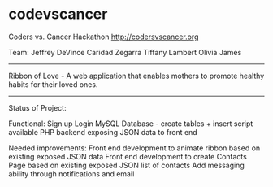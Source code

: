 # codevscancer
Coders vs. Cancer Hackathon http://codersvscancer.org

Team:
Jeffrey DeVince
Caridad Zegarra
Tiffany Lambert
Olivia James

------------------------------------------------------

Ribbon of Love - A web application that enables mothers to promote healthy habits for their loved ones.

------------------------------------------------------

Status of Project:

Functional:
	Sign up
	Login
	MySQL Database - create tables + insert script available
	PHP backend exposing JSON data to front end

Needed improvements:
	Front end development to animate ribbon based on existing exposed JSON data
	Front end development to create Contacts Page based on existing exposed JSON list of contacts
	Add messaging ability through notifications and email
